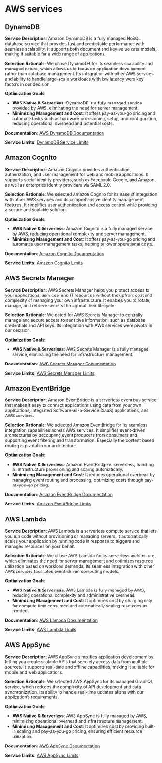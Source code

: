 # AWS services

## DynamoDB

**Service Description**: Amazon DynamoDB is a fully managed NoSQL database service that provides fast and predictable
performance with seamless scalability. It supports both document and key-value data models, making it suitable for a
wide range of applications.

**Selection Rationale**: We chose DynamoDB for its seamless scalability and managed nature, which allows us to focus on
application development rather than database management. Its integration with other AWS services and ability to handle
large-scale workloads with low latency were key factors in our decision.

**Optimization Goals**:

- **AWS Native & Serverless**: DynamoDB is a fully managed service provided by AWS, eliminating the need for server
  management.
- **Minimizing Management and Cost**: It offers pay-as-you-go pricing and automate tasks such as hardware provisioning,
  setup, and configuration,
  reducing operational overhead and potential costs.

**Documentation**: [AWS DynamoDB Documentation](https://docs.aws.amazon.com/amazondynamodb/latest/developerguide/Introduction.html)

**Service Limits**: [DynamoDB Service Limits](https://docs.aws.amazon.com/amazondynamodb/latest/developerguide/Limits.html)

## Amazon Cognito

**Service Description**: Amazon Cognito provides authentication, authorization, and user management for web and mobile
applications. It supports social identity providers, such as Facebook, Google, and Amazon, as well as enterprise
identity providers via SAML 2.0.

**Selection Rationale**: We selected Amazon Cognito for its ease of integration with other AWS services and its
comprehensive identity management features. It simplifies user authentication and access control while providing a
secure and scalable solution.

**Optimization Goals**:

- **AWS Native & Serverless**: Amazon Cognito is a fully managed service by AWS, reducing operational complexity and
  server management.
- **Minimizing Management and Cost**: It offers pay-as-you-go pricing and automates user management tasks, helping to
  lower operational costs.

**Documentation**: [Amazon Cognito Documentation](https://docs.aws.amazon.com/cognito/latest/developerguide/what-is-amazon-cognito.html)

**Service Limits**: [Amazon Cognito Limits](https://docs.aws.amazon.com/cognito/latest/developerguide/limits.html)

## AWS Secrets Manager

**Service Description**: AWS Secrets Manager helps you protect access to your applications, services, and IT resources
without the upfront cost and complexity of managing your own infrastructure. It enables you to rotate, manage, and
retrieve secrets throughout their lifecycle.

**Selection Rationale**: We opted for AWS Secrets Manager to centrally manage and secure access to sensitive
information, such as database credentials and API keys. Its integration with AWS services were pivotal in our decision.

**Optimization Goals**:

- **AWS Native & Serverless**: AWS Secrets Manager is a fully managed service, eliminating the need for infrastructure
  management.

**Documentation**: [AWS Secrets Manager Documentation](https://docs.aws.amazon.com/secretsmanager/latest/userguide/intro.html)

**Service Limits**: [AWS Secrets Manager Limits](https://docs.aws.amazon.com/secretsmanager/latest/userguide/limits.html)

## Amazon EventBridge

**Service Description**: Amazon EventBridge is a serverless event bus service that makes it easy to connect applications
using data from your own applications, integrated Software-as-a-Service (SaaS) applications, and AWS services.

**Selection Rationale**: We selected Amazon EventBridge for its seamless integration capabilities across AWS services.
It simplifies event-driven architectures by decoupling event producers from consumers and
supporting event filtering and transformation. Especially the content based routing is pivotal in our architecture.

**Optimization Goals**:

- **AWS Native & Serverless**: Amazon EventBridge is serverless, handling all infrastructure provisioning and scaling
  automatically.
- **Minimizing Management and Cost**: It reduces operational overhead by managing event routing and processing,
  optimizing costs through pay-as-you-go pricing.

**Documentation**: [Amazon EventBridge Documentation](https://docs.aws.amazon.com/eventbridge/latest/userguide/what-is-amazon-eventbridge.html)

**Service Limits**: [Amazon EventBridge Limits](https://docs.aws.amazon.com/eventbridge/latest/userguide/eb-quota.html)

## AWS Lambda

**Service Description**: AWS Lambda is a serverless compute service that lets you run code without provisioning or
managing servers. It automatically scales your application by running code in response to triggers and manages resources
on your behalf.

**Selection Rationale**: We chose AWS Lambda for its serverless architecture, which eliminates the need for server
management and optimizes resource utilization based on workload demands. Its seamless integration with other AWS
services facilitates event-driven computing models.

**Optimization Goals**:

- **AWS Native & Serverless**: AWS Lambda is fully managed by AWS, reducing operational complexity and administrative
  overhead.
- **Minimizing Management and Cost**: It optimizes cost by charging only for compute time consumed and automatically
  scaling resources as needed.

**Documentation**: [AWS Lambda Documentation](https://docs.aws.amazon.com/lambda/latest/dg/welcome.html)

**Service Limits**: [AWS Lambda Limits](https://docs.aws.amazon.com/lambda/latest/dg/gettingstarted-limits.html)

## AWS AppSync

**Service Description**: AWS AppSync simplifies application development by letting you create scalable APIs that
securely access data from multiple sources. It supports real-time and offline capabilities, making it suitable for
mobile and web applications.

**Selection Rationale**: We selected AWS AppSync for its managed GraphQL service, which reduces the complexity of API
development and data synchronization. Its ability to handle real-time updates aligns with our
application’s requirements.

**Optimization Goals**:

- **AWS Native & Serverless**: AWS AppSync is fully managed by AWS, minimizing operational overhead and infrastructure
  management.
- **Minimizing Management and Cost**: It optimizes cost by providing built-in scaling and pay-as-you-go pricing,
  ensuring efficient resource utilization.

**Documentation**: [AWS AppSync Documentation](https://docs.aws.amazon.com/appsync/latest/devguide/what-is-appsync.html)

**Service Limits**: [AWS AppSync Limits](https://docs.aws.amazon.com/general/latest/gr/appsync.html#limits_appsync)
